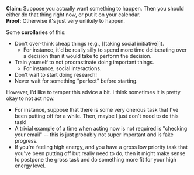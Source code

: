 **Claim**: Suppose you actually want something to happen.
Then you should either do that thing right now, or put it on your calendar. \
**Proof**: Otherwise it's just very unlikely to happen.

Some **corollaries** of this:
- Don't over-think cheap things (e.g., [[taking social initiative]]). 
	- For instance, it'd be really silly to spend more time deliberating over a decision than it would take to perform the decision.
- Train yourself to not procrastinate doing important things.
	- For instance, social interactions.
- Don't wait to start doing research!
- Never wait for something "perfect" before starting.

However, I'd like to temper this advice a bit.
I think sometimes it is pretty okay to not act now.
- For instance, suppose that there is some very onerous task that I've been putting off for a while. Then, maybe I just don't need to do this task!
- A trivial example of a time when acting now is not required is "checking your email" -- this is just probably not super important and is fake progress.
- If you're feeling high energy, and you have a gross low priority task that you've been putting off but really need to do, then it might make sense to postpone the gross task and do something more fit for your high energy level.

